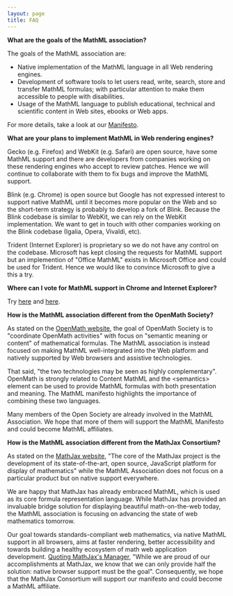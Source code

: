 ```yaml
---
layout: page
title: FAQ
---
```


**What are the goals of the MathML association?**

The goals of the MathML association are:

* Native implementation of the MathML language in all Web rendering engines.
* Development of software tools to let users read, write, search, store and
  transfer MathML formulas; with particular attention to make them accessible
  to people with disabilities.
* Usage of the MathML language to publish educational, technical and scientific
  content in Web sites, ebooks or Web apps.

For more details, take a look at our [Manifesto](/legal-documents/manifesto.html).

**What are your plans to implement MathML in Web rendering engines?**

Gecko (e.g. Firefox) and WebKit (e.g. Safari) are open source, have some MathML
support and there are developers from companies working on these rendering
engines who accept to review patches. Hence we will continue to collaborate
with them to fix bugs and improve the MathML support.

Blink (e.g. Chrome) is open source but Google has not expressed interest
to support native MathML until it becomes more popular on the Web and so the
short-term strategy is probably to develop a fork of Blink. Because the Blink
codebase is similar to WebKit, we can rely on the WebKit implementation. We
want to get in touch with other companies working on the Blink codebase
(Igalia, Opera, Vivaldi, etc).

Trident (Internet Explorer) is proprietary so we do not have any control on
the codebase. Microsoft has kept closing the requests for MathML support but
an implemention of "Office MathML" exists in Microsoft Office and could be
used for Trident. Hence we would like to convince Microsoft to give a this a
try.

**Where can I vote for MathML support in Chrome and Internet Explorer?**

Try [here](https://code.google.com/p/chromium/issues/detail?id=152430) and [here](https://status.modern.ie/mathml).

**How is the MathML association different from the OpenMath Society?**

As stated on the [OpenMath website](www.openmath.org), the goal of OpenMath Society is to "coordinate OpenMath activities" with focus on "semantic meaning or content" of mathematical formulas. The MathML association is instead focused on making MathML well-integrated into the Web platform and natively supported by Web browsers and assistive technologies.

That said, "the two technologies may be seen as highly complementary". OpenMath is strongly related to Content MathML and the &lt;semantics&gt; element can be used to provide MathML formulas with both presentation and meaning. The MathML manifesto highlights the importance of combining these two languages.

Many members of the Open Society are already involved in the MathML Association. We hope that more of them will support the MathML Manifesto and could become MathML affiliates.

**How is the MathML association different from the MathJax Consortium?**

As stated on the [MathJax website](https://www.mathjax.org), "The core of the MathJax project is the development of its state-of-the-art, open source, JavaScript platform for display of mathematics" while the MathML Association does not focus on a particular product but on native support everywhere.

We are happy that MathJax has already embraced MathML, which is used as its core formula representation language. While MathJax has provided an invaluable bridge solution for displaying beautiful math-on-the-web today, the MathML association is focusing on advancing the state of web mathematics tomorrow.

Our goal towards standards-compliant web mathematics, via native MathML support in all browsers, aims at faster rendering, better accessibility and towards building a healthy ecosystem of math web application development. [Quoting MathJax's Manager](http://exchanges.wiley.com/blog/2015/03/02/making-math-and-science-first-class-citizens-on-the-web/), "While we are proud of our accomplishments at MathJax, we know that we can only provide half the solution: native browser support must be the goal". Consequently, we hope that the MathJax Consortium will support our manifesto and could become a MathML affiliate.
